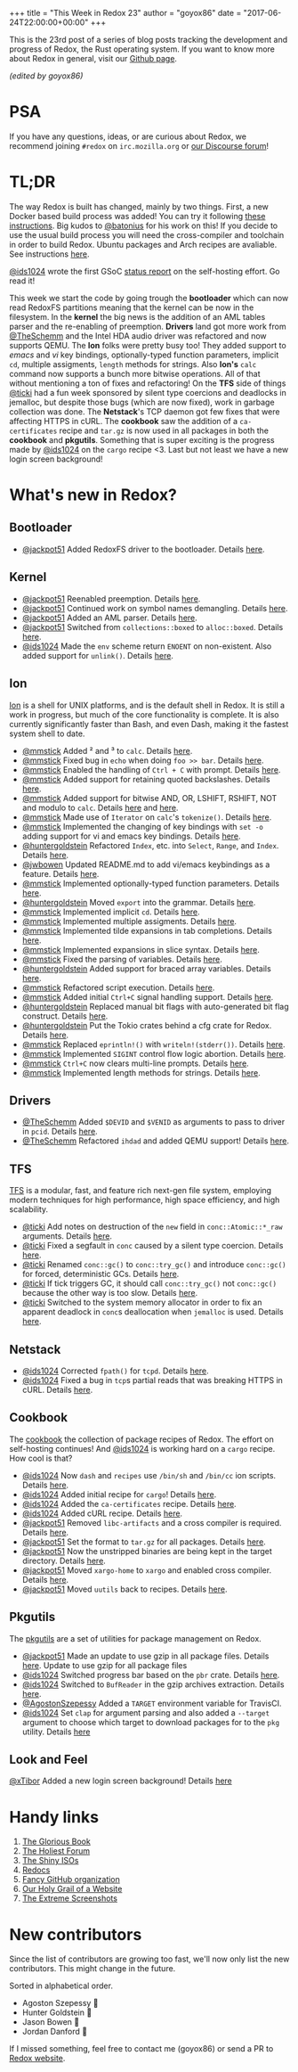 +++
title = "This Week in Redox 23"
author = "goyox86"
date = "2017-06-24T22:00:00+00:00"
+++

This is the 23rd post of a series of blog posts tracking the development and progress of Redox, the Rust operating system. If you want to know more about Redox in general, visit our [Github page](https://github.com/redox-os/redox).

*(edited by goyox86)*

# PSA
If you have any questions, ideas, or are curious about Redox, we recommend joining `#redox` on `irc.mozilla.org` or [our Discourse forum](https://discourse.redox-os.org/)!

# TL;DR

The way Redox is built has changed, mainly by two things. First, a new Docker based build process was added! You can try it following [these instructions](https://github.com/redox-os/redox/blob/master/docker/README.md). Big kudos to [@batonius](https://github.com/batonius) for his work on this! If you decide to use the usual build process you will need the cross-compiler and toolchain in order to build Redox. Ubuntu packages and Arch recipes are avaliable. See instructions [here](https://github.com/redox-os/libc).

[@ids1024](https://github.com/ids1024) wrote the first GSoC [status report](https://redox-os.org/news/gsoc-self-hosting-1/) on the self-hosting effort. Go read it!

This week we start the code by going trough the **bootloader** which can now read RedoxFS partitions meaning that the kernel can be now in the filesystem. In the **kernel** the big news is the addition of an AML tables parser and the re-enabling of preemption. **Drivers** land got more work from [@TheSchemm](https://github.com/TheSchemm) and the Intel HDA audio driver was refactored and now supports QEMU. The **Ion** folks were pretty busy too! They added support to *emacs* and *vi* key bindings, optionally-typed function parameters, implicit `cd`, multiple assigments, `length` methods for strings. Also **Ion's** `calc` command now supports a bunch more bitwise operations. All of that without mentioning a ton of fixes and refactoring! On the **TFS** side of things [@ticki](https://github.com/ticki) had a fun week sponsored by silent type coercions and deadlocks in jemalloc, but despite those bugs (which are now fixed), work in garbage collection was done. The **Netstack**'s TCP daemon got few fixes that were affecting HTTPS in cURL. The **cookbook** saw the addition of a `ca-certificates` recipe and `tar.gz` is now used in all packages in both the **cookbook** and **pkgutils**. Something that is super exciting is the progress made by [@ids1024](https://github.com/ids1024) on the `cargo` recipe <3. Last but not least we have a new login screen background!

# What's new in Redox?

## Bootloader

- [@jackpot51](https://github.com/jackpot51) Added RedoxFS driver to the bootloader. Details [here](https://github.com/redox-os/bootloader/commit/7ba99fce952558b0934ec38c5ffd2b21741426d4).

## Kernel

- [@jackpot51](https://github.com/jackpot51) Reenabled preemption. Details [here](https://github.com/redox-os/kernel/commit/7ef2401db3f0b4ce38f87978daa8c35cc0bd82d4).
- [@jackpot51](https://github.com/jackpot51) Continued work on symbol names demangling. Details [here](https://github.com/redox-os/kernel/commit/c9cbdab9f1e2019a2461ef97136cd7224c16433e).
- [@jackpot51](https://github.com/jackpot51) Added an AML parser. Details [here](https://github.com/redox-os/kernel/commit/bbcd5197a456b198750e35b085189e3e4b800c57).
- [@jackpot51](https://github.com/jackpot51) Switched from `collections::boxed` to `alloc::boxed`. Details [here](https://github.com/redox-os/kernel/commit/cd67aabd5aa1a16f1468c1f97eaf776425deb60a).
- [@ids1024](https://github.com/ids1024) Made the `env` scheme return `ENOENT` on non-existent. Also added support for `unlink()`. Details
[here](https://github.com/redox-os/kernel/pull/25).

## Ion

[Ion](https://github.com/redox-os/ion) is a shell for UNIX platforms, and is the default shell in Redox. It is still a work in progress, but much of the core functionality is complete. It is also currently significantly faster than Bash, and even Dash, making it the fastest system shell to date.

- [@mmstick](https://github.com/mmstick) Added ² and ³ to `calc`. Details [here](https://github.com/redox-os/ion/commit/41813426ae34d030ce91ef8c1e77b2b4c35fa0c2).
- [@mmstick](https://github.com/mmstick) Fixed bug in `echo` when doing `foo >> bar`. Details [here](https://github.com/redox-os/ion/commit/bae8b7fae9b9e4364233f4174c48346bb3b63145).
- [@mmstick](https://github.com/mmstick) Enabled the handling of `Ctrl + C` with prompt. Details [here](https://github.com/redox-os/ion/commit/47aa80fd55ad76eac4f42b947ece021e6d26e2db).
- [@mmstick](https://github.com/mmstick) Added support for retaining quoted backslashes. Details [here](https://github.com/redox-os/ion/commit/9d8ba6824928408f5de3c516a3564ac909c25418).
- [@mmstick](https://github.com/mmstick) Added support for bitwise AND, OR, LSHIFT, RSHIFT, NOT and modulo to `calc`. Details [here](https://github.com/redox-os/ion/commit/5ad8694f1b29773f6ebb9e292eb74dd08a529619) and [here](https://github.com/redox-os/ion/commit/4ed3dbdf35880a632fe651f524e064bc907b6083).
- [@mmstick](https://github.com/mmstick) Made use of `Iterator` on `calc`'s `tokenize()`. Details [here](https://github.com/redox-os/ion/commit/0c66887e155a627d3e42a0d721e4ceefbb5aea16).
- [@mmstick](https://github.com/mmstick) Implemented the changing of key bindings with `set -o` adding support for vi and emacs key bindings. Details [here](https://github.com/redox-os/ion/commit/ce0a19672e7d76c4ff431bffa2731852a893157e).
- [@huntergoldstein](https://github.com/huntergoldstein) Refactored `Index`, etc. into `Select`, `Range`, and `Index`. Details [here](https://github.com/redox-os/ion/commit/bb47e31bb87916863ab13554fa4589583a862d87).
- [@jwbowen](https://github.com/jwbowen) Updated README.md to add vi/emacs keybindings as a feature. Details [here]( https://github.com/redox-os/ion/commit/0d1b8741fde03e20f59328018f14536beb364519).
- [@mmstick](https://github.com/mmstick) Implemented optionally-typed function parameters. Details [here](https://github.com/redox-os/ion/commit/338bd96718f0444201485a63d54b41e55603ae9e).
- [@huntergoldstein](https://github.com/huntergoldstein) Moved `export` into the grammar. Details [here](https://github.com/redox-os/ion/commit/2a5d914630d54d7aa454a8f6b18d3901bae61bf2).
- [@mmstick](https://github.com/mmstick) Implemented implicit `cd`. Details [here](https://github.com/redox-os/ion/commit/5d3ca8997365c1c0366cac8c69afa072b1b0cabb).
- [@mmstick](https://github.com/mmstick) Implemented multiple assigments. Details [here](https://github.com/redox-os/ion/commit/a6fd25147ac12685b3a650d8478724f7bff80fb1).
- [@mmstick](https://github.com/mmstick) Implemented tilde expansions in tab completions. Details [here](https://github.com/redox-os/ion/commit/dd42c629caf7e19f28cc80dc80c9b239ecd7612c).
- [@mmstick](https://github.com/mmstick) Implemented expansions in slice syntax. Details [here](https://github.com/redox-os/ion/commit/246fa1b2b8a8b668461b6d2f803eda3ee6fb52eb).
- [@mmstick](https://github.com/mmstick) Fixed the parsing of variables. Details [here](https://github.com/redox-os/ion/commit/2f12c1be06090adcbaec59dafed24e601da935c3).
- [@huntergoldstein](https://github.com/huntergoldstein) Added support for braced array variables. Details [here](https://github.com/redox-os/ion/commit/b002e7d6727b6fcf7a612d3fab935cb835745f24).
- [@mmstick](https://github.com/mmstick) Refactored script execution. Details [here](https://github.com/redox-os/ion/commit/0b26e1754e0d42e4451348dbbf48156f2d3cef01).
- [@mmstick](https://github.com/mmstick) Added initial `Ctrl+C` signal handling support. Details [here](https://github.com/redox-os/ion/commit/9e02244a959f94280400c164f97d8d3a4834bdd1).
- [@huntergoldstein](https://github.com/huntergoldstein) Replaced manual bit flags with auto-generated
bit flag construct. Details [here](https://github.com/redox-os/ion/commit/eea59ead2505d747f253918cdf54012da05b6e05).
- [@huntergoldstein](https://github.com/huntergoldstein) Put the Tokio crates behind a cfg crate for Redox. Details [here](https://github.com/redox-os/ion/commit/b1014bf92baef120bacc34ef8178123b3225caea).
- [@mmstick](https://github.com/mmstick) Replaced `eprintln!()` with `writeln!(stderr())`. Details [here](https://github.com/redox-os/ion/commit/63d49ee97f8a1e71b9f6cc183b34e193422452c3).
- [@mmstick](https://github.com/mmstick) Implemented `SIGINT` control flow logic abortion. Details [here](https://github.com/redox-os/ion/commit/3633bddbb2347b2e2a302944bea2ff7a6d032aa9).
- [@mmstick](https://github.com/mmstick) `Ctrl+C` now clears multi-line prompts. Details [here](https://github.com/redox-os/ion/commit/8f5a2ae073c118da4a6a7753af216f2f4d1281d0).
- [@mmstick](https://github.com/mmstick) Implemented length methods for strings. Details [here](https://github.com/redox-os/ion/commit/14d6b336ca342df7dc012f7168f6d731f301e956).

## Drivers

- [@TheSchemm](https://github.com/TheSchemm) Added `$DEVID` and `$VENID` as arguments to pass to driver in `pcid`. Details [here](https://github.com/redox-os/drivers/pull/15).
- [@TheSchemm](https://github.com/TheSchemm) Refactored `ihdad` and added QEMU support! Details [here](https://github.com/redox-os/drivers/pull/16).

## TFS

[TFS](https://github.com/redox-os/tfs) is a modular, fast, and feature rich next-gen file system, employing modern techniques for high performance, high space efficiency, and high scalability.

- [@ticki](https://github.com/ticki) Add notes on destruction of the `new` field in `conc::Atomic::*_raw` arguments.
Details [here](https://github.com/redox-os/tfs/commit/21b84f038796950f15bffc2ee28a91b6e40db87c).
- [@ticki](https://github.com/ticki) Fixed a segfault in `conc` caused by a silent type coercion.
Details [here](https://github.com/redox-os/tfs/commit/e261914466455162d4a803efa1b99d86fbe965cb).
- [@ticki](https://github.com/ticki) Renamed `conc::gc()` to `conc::try_gc()` and introduce `conc::gc()`
for forced, deterministic GCs. Details [here](https://github.com/redox-os/tfs/commit/73a4cec90db8dee6b6f3a23761182132a53b7781).
- [@ticki](https://github.com/ticki) If tick triggers GC, it should call `conc::try_gc()` not `conc::gc()`
because the other way is too slow. Details [here](https://github.com/redox-os/tfs/commit/73a4cec90db8dee6b6f3a23761182132a53b7781).
- [@ticki](https://github.com/ticki) Switched to the system memory allocator in order to fix an apparent deadlock in `conc`s deallocation when `jemalloc` is used. Details [here](https://github.com/redox-os/tfs/commit/9d79785ac2a6e3793dac6aedc4fc6b792cc20a31).

## Netstack

- [@ids1024](https://github.com/ids1024) Corrected `fpath()` for `tcpd`. Details
[here](https://github.com/redox-os/netstack/pull/2).
- [@ids1024](https://github.com/ids1024) Fixed a bug in `tcp`s partial reads that was breaking HTTPS in cURL. Details
[here](https://github.com/redox-os/netstack/pull/3).

## Cookbook

The [cookbook](https://github.com/redox-os/cookbook) the collection of package recipes of Redox. The effort on self-hosting continues! And [@ids1024](https://github.com/ids1024) is working hard on a `cargo` recipe. How cool is that?

- [@ids1024](https://github.com/ids1024) Now `dash` and `recipes` use `/bin/sh` and `/bin/cc` ion scripts. Details [here](https://github.com/redox-os/cookbook/pull/27).
- [@ids1024](https://github.com/ids1024) Added initial recipe for `cargo`! Details [here](https://github.com/redox-os/cookbook/pull/30).
- [@ids1024](https://github.com/ids1024) Added the `ca-certificates` recipe. Details [here](https://github.com/redox-os/cookbook/pull/31).
- [@ids1024](https://github.com/ids1024) Added cURL recipe. Details [here](https://github.com/redox-os/cookbook/pull/32).
- [@jackpot51](https://github.com/jackpot51) Removed `libc-artifacts` and a cross compiler is required. Details [here](https://github.com/redox-os/cookbook/commit/e50070b3f34fc4d54bf4e6f24a791add1f2137d5).
- [@jackpot51](https://github.com/jackpot51) Set the format to `tar.gz` for all packages. Details [here](https://github.com/redox-os/cookbook/commit/20db74be75c121814528c597a57e72cd94904376).
- [@jackpot51](https://github.com/jackpot51) Now the unstripped binaries are being kept in the target directory.
Details [here](https://github.com/redox-os/cookbook/commit/18fec4b46a90a112fb6ba2d90c28c8a088a32467).
- [@jackpot51](https://github.com/jackpot51) Moved `xargo-home` to `xargo` and enabled cross compiler.
Details [here](https://github.com/redox-os/cookbook/commit/18fec4b46a90a112fb6ba2d90c28c8a088a32467).
- [@jackpot51](https://github.com/jackpot51) Moved `uutils` back to recipes.
Details [here](https://github.com/redox-os/cookbook/commit/2833d16c17d5dc57a6e263c0fa9e5e469c739744).

## Pkgutils

The [pkgutils](https://github.com/redox-os/cookbook) are a set of utilities for package management on Redox.

- [@jackpot51](https://github.com/jackpot51) Made an update to use gzip in all package files. Details [here](https://github.com/redox-os/pkgutils/commit/2cfc944c9e4d7a91aa8c8d7ece8c531568817d5c). Update to use gzip for all package files
- [@ids1024](https://github.com/ids1024) Switched progress bar based on the `pbr` crate. Details [here](https://github.com/redox-os/pkgutils/pull/11).
- [@ids1024](https://github.com/ids1024) Switched to `BufReader` in the gzip archives extraction. Details [here](https://github.com/redox-os/pkgutils/pull/11).
- [@AgostonSzepessy](https://github.com/AgostonSzepessy) Added a `TARGET` environment variable for TravisCI.
- [@ids1024](https://github.com/ids1024) Set `clap` for argument parsing and also added a `--target` argument to choose which target to download packages for to the `pkg` utility. Details [here](https://github.com/redox-os/pkgutils/pull/14)

## Look and Feel

 [@xTibor](https://github.com/xTibor) Added a new login screen background! Details [here](https://github.com/redox-os/backgrounds/pull/7)

# Handy links

1. [The Glorious Book](https://doc.redox-os.org/book/)
2. [The Holiest Forum](https://discourse.redox-os.org/)
3. [The Shiny ISOs](https://github.com/redox-os/redox/releases)
4. [Redocs](http://www.redox-os.org/docs/)
5. [Fancy GitHub organization](https://github.com/redox-os)
6. [Our Holy Grail of a Website](http://www.redox-os.org/)
7. [The Extreme Screenshots](http://www.redox-os.org/screens/)

# New contributors

Since the list of contributors are growing too fast, we'll now only list the new contributors. This might change in the future.

Sorted in alphabetical order.

- Agoston Szepessy 🎂
- Hunter Goldstein 🎂
- Jason Bowen 🎂
- Jordan Danford 🎂

If I missed something, feel free to contact me (goyox86) or send a PR to [Redox website](https://github.com/redox-os/website).
